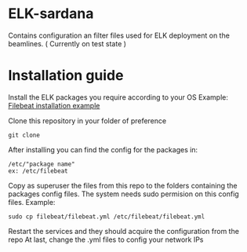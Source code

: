 # ELK-sardana

Contains configuration an filter files used for ELK deployment on the beamlines. ( Currently on test state )

# Installation guide

Install the ELK packages you require according to your OS
Example:
[Filebeat installation example](https://www.elastic.co/guide/en/beats/filebeat/6.8/filebeat-installation.html)

Clone this repository in your folder of preference
```
git clone
```
After installing you can find the config for the packages in:
```
/etc/"package name"
ex: /etc/filebeat
```
Copy as superuser the files from this repo to the folders containing the packages config files. The system needs sudo permision on this config files.
Example:
```
sudo cp filebeat/filebeat.yml /etc/filebeat/filebeat.yml
```

Restart the services and they should acquire the configuration from the repo
At last, change the .yml files to config your network IPs
